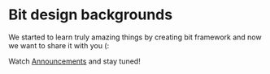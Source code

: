 # Bit design backgrounds

We started to learn truly amazing things by creating bit framework and now we want to share it with you (:

Watch [Announcements](https://github.com/bit-foundation/Announcements) and stay tuned!